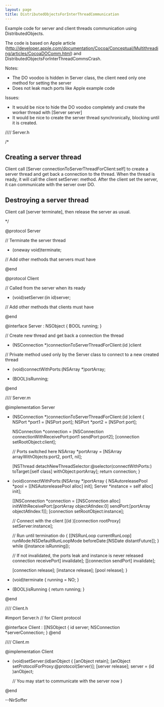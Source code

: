 ```yaml
---
layout: page
title: DistributedObjectsForInterThreadCommunication
---
```


Example code for server and client threads communication using DistributedObjects. 

The code is based on Apple article (http://developer.apple.com/documentation/Cocoa/Conceptual/Multithreading/articles/CocoaDOComm.html) and DistributedObjectsForInterThreadCommsCrash.

Notes:


* The DO voodoo is hidden in Server class, the client need only one method for setting the server
* Does not leak mach ports like Apple example code


Issues:


* It would be nice to hide the DO voodoo completely and create the worker thread with [Server server]
* It would be nice to create the server thread synchronically, blocking until it is created.



    
//// Server.h

/* 

Creating a server thread
------------------------
Client call [Server connectionToServerThreadForClient:self] to create a
server thread and get back a connection to the thread. When the thread
is ready, it will call the client setServer: method. After the client
set the server, it can communicate with the server over DO.

Destroying a server thread
--------------------------
Client call [server terminate], then release the server as usual.

*/

@protocol Server

// Terminate the server thread
- (oneway void)terminate;

// Add other methods that servers must have

@end


@protocol Client

// Called from the server when its ready
- (void)setServer:(in id)server;

// Add other methods that clients must have

@end


@interface Server : NSObject <Server>
{
    BOOL running;
}

// Create new thread and get back a connection the thread
+ (NSConnection *)connectionToServerThreadForClient:(id <Client>)client

// Private method used only by the Server class to connect to a new created thread
+ (void)connectWithPorts:(NSArray *)portArray;

- (BOOL)isRunning;

@end

//// Server.m

@implementation Server

+ (NSConnection *)connectionToServerThreadForClient:(id <Client>)client
{
    NSPort *port1 = [NSPort port];
    NSPort *port2 = [NSPort port];
    
    NSConnection *connection = [NSConnection connectionWithReceivePort:port1
                                                              sendPort:port2];
    [connection setRootObject:client];
 
    // Ports switched here
    NSArray *portArray = [NSArray arrayWithObjects:port2, port1, nil];
 
    [NSThread detachNewThreadSelector:@selector(connectWithPorts:)
                             toTarget:[self class] 
                           withObject:portArray];
    return connection;
}


+ (void)connectWithPorts:(NSArray *)portArray
{
    NSAutoreleasePool *pool = [[NSAutoreleasePool alloc] init];
    Server *instance = self alloc] init];

    [[NSConnection *connection =
        [[NSConnection alloc] initWithReceivePort:[portArray objectAtIndex:0]
                                         sendPort:[portArray objectAtIndex:1]];
    [connection setRootObject:instance];

    // Connect with the client
    [(id <Client>)[connection rootProxy] setServer:instance];

    // Run until termination
    do {
        [[NSRunLoop currentRunLoop] runMode:NSDefaultRunLoopMode
                                 beforeDate:[NSDate distantFuture]];
    } while ([instance isRunning]);

    // If not invalidated, the ports leak and instance is never released
    connection receivePort] invalidate];
    [[connection sendPort] invalidate];

    [connection release];
    [instance release];
    [pool release];
}

- (void)terminate
{
    running = NO;
}

- (BOOL)isRunning
{
    return running;
}

@end



    
//// Client.h

#import Server.h // for Client protocol

@interface Client : [[NSObject <Client>
{
    id <Server> server;
    NSConnection *serverConnection;
}
@end


//// Client.m

@implementation Client

- (void)setServer:(id)anObject
{
    [anObject retain];
    [anObject setProtocolForProxy:@protocol(Server)];
    [server release];
    server = (id <Server>)anObject;

    // You may start to communicate with the server now
}

@end



--NirSoffer

